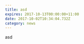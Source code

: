 ```yaml
---
title: asd
expires: 2017-10-13T00:00:00+11:00
date: 2017-10-02T10:34:04.732Z
category: news
---
```

asd
